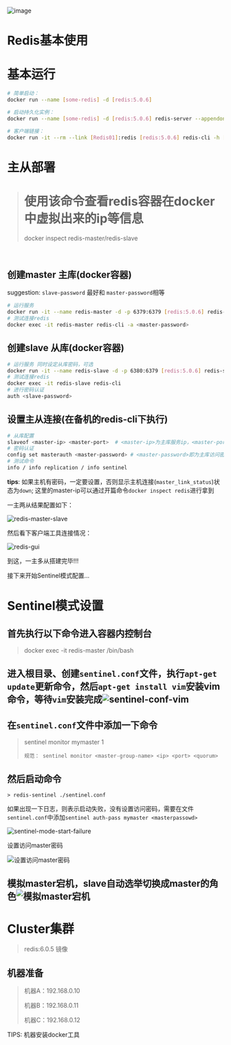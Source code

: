 ![image](assets/image-20230930225950-yyqnr8h.png)

# Redis基本使用

# 基本运行

```bash
# 简单启动：  
docker run --name [some-redis] -d [redis:5.0.6]
```

```bash
# 启动持久化实例：
docker run --name [some-redis] -d [redis:5.0.6] redis-server --appendonly yes
```

```bash
# 客户端链接：
docker run -it --rm --link [Redis01]:redis [redis:5.0.6] redis-cli -h [Redis01]
```

# 主从部署

> # 使用该命令查看redis容器在docker中虚拟出来的ip等信息
>
> docker inspect redis-master/redis-slave

‍

## 创建master 主库(docker容器)

 suggestion: `slave-password`​ 最好和 `master-password`​相等

```bash
# 运行服务
docker run -it --name redis-master -d -p 6379:6379 [redis:5.0.6] redis-server --requirepass masterpassword
# 测试连接redis
docker exec -it redis-master redis-cli -a <master-password>
```

## 创建slave 从库(docker容器)

```bash
# 运行服务 同时设定从库密码，可选
docker run -it --name redis-slave -d -p 6380:6379 [redis:5.0.6] redis-server --requirepass slavepassword 
# 测试连接redis
docker exec -it redis-slave redis-cli
# 进行密码认证
auth <slave-password>
```

## 设置主从连接(在备机的redis-cli下执行)

```bash
# 从库配置
slaveof <master-ip> <master-port>  # <master-ip>为主库服务ip，<master-port>表示主库所在端口，默认6379
# 密码认证
config set masterauth <master-password> # <master-password>即为主库访问密码 (如果主机有密码一定要设置)
# 测试命令
info / info replication / info sentinel
```

**tips**: 如果主机有密码，一定要设置，否则显示主机连接(`master_link_status`​)状态为`down`​; 这里的master-ip可以通过开篇命令`docker inspect redis`​进行拿到

一主两从结果配置如下：

​![redis-master-slave](assets/net-img-docker-redis-master-slave-20230930230219-2pq6arh.png)​

然后看下客户端工具连接情况：

​![redis-gui](assets/net-img-redis-gui-connection-status-20230930230222-dm8ucgw.png)​

到这，一主多从搭建完毕!!!

接下来开始Sentinel模式配置...

# Sentinel模式设置

## 首先执行以下命令进入容器内控制台

> docker exec -it redis-master /bin/bash

## 进入根目录、创建`sentinel.conf`​​​​文件，执行`apt-get update`​​​​更新命令，然后`apt-get install vim`​​​​安装vim命令，等待`vim`​​​​安装完成​![sentinel-conf-vim](assets/net-img-docker-edit-sentinel-conf-20230930230244-hm119l2.png)​

## 在`sentinel.conf`​​​文件中添加一下命令

> sentinel monitor mymaster 1
>
> ```
> 规范： sentinel monitor <master-group-name> <ip> <port> <quorum>
> ```

## 然后启动命令

```
> redis-sentinel ./sentinel.conf
```

如果出现一下日志，则表示启动失败，没有设置访问密码，需要在文件`sentinel.conf`​​中添加`sentinel auth-pass mymaster <masterpassowd>`​​

​![sentinel-mode-start-failure](assets/net-img-redis-sentinel-start-failure-20230930230250-ekyapst.png)​

设置访问master密码

​![设置访问master密码](assets/net-img-sentinel-auth-pass-20230930230254-jkpy5k5.png)​

## 模拟master宕机，slave自动选举切换成master的角色​![模拟master宕机](assets/net-img-slave-swtich-master-20230930230311-9vvva70.png)​

# Cluster集群

> redis:6.0.5 镜像

## 机器准备

> 机器A：192.168.0.10
>
> 机器B：192.168.0.11
>
> 机器C：192.168.0.12

TIPS: 机器安装docker工具

‍
